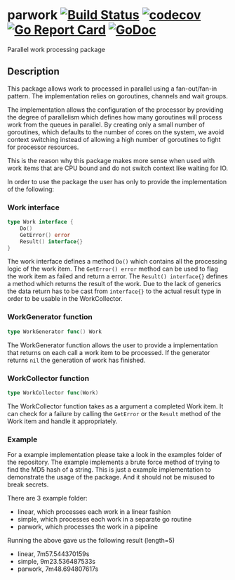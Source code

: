 # parwork [![Build Status](https://travis-ci.org/mantzas/parwork.svg?branch=master)](https://travis-ci.org/mantzas/parwork) [![codecov](https://codecov.io/gh/mantzas/parwork/branch/master/graph/badge.svg)](https://codecov.io/gh/mantzas/parwork) [![Go Report Card](https://goreportcard.com/badge/github.com/mantzas/parwork)](https://goreportcard.com/report/github.com/mantzas/parwork) [![GoDoc](https://godoc.org/github.com/mantzas/parwork?status.svg)](https://godoc.org/github.com/mantzas/parwork)

Parallel work processing package

## Description

This package allows work to processed in parallel using a fan-out/fan-in pattern. The implementation relies on goroutines, channels and wait groups.

The implementation allows the configuration of the processor by providing the degree of parallelism which defines how many goroutines will process work from the queues in parallel. By creating only a small number of goroutines, which defaults to the number of cores on the system, we avoid context switching instead of allowing a high number of goroutines to fight for processor resources.

This is the reason why this package makes more sense when used with work items that are CPU bound and do not switch context like waiting for IO.

In order to use the package the user has only to provide the implementation of the following:

### Work interface

```go
type Work interface {
    Do()
    GetError() error
    Result() interface{}
}
```

The work interface defines a method ```Do()``` which contains all the processing logic of the work item. The ```GetError() error``` method can be used to flag the work item as failed and return a error. The ```Result() interface{}``` defines a method which returns the result of the work. Due to the lack of generics the data return has to be cast from ```interface{}``` to the actual result type in order to be usable in the WorkCollector.

### WorkGenerator function

```go
type WorkGenerator func() Work
```

The WorkGenerator function allows the user to provide a implementation that returns on each call a work item to be processed. If the generator returns ```nil``` the generation of work has finished.

### WorkCollector function

```go
type WorkCollector func(Work)
```

The WorkCollector function takes as a argument a completed Work item. It can check for a failure by calling the ```GetError``` or the ```Result``` method of the Work item and handle it appropriately.

### Example

For a example implementation please take a look in the examples folder of the repository. The example implements a brute force method of trying to find the MD5 hash of a string. This is just a example implementation to demonstrate the usage of the package. And it should not be misused to break secrets.

There are 3 example folder:

- linear, which processes each work in a linear fashion
- simple, which processes each work in a separate go routine
- parwork, which processes the work in a pipeline

Running the above gave us the following result (length=5)

- linear, 7m57.544370159s
- simple, 9m23.536487533s
- parwork, 7m48.694807617s

